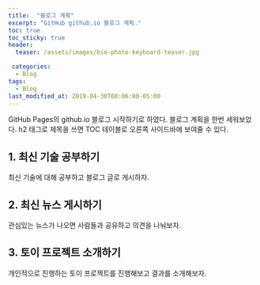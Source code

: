 ```yaml
---
title:  "블로그 계획"
excerpt: "GitHub github.io 블로그 계획."
toc: true
toc_sticky: true
header:
  teaser: /assets/images/bio-photo-keyboard-teaser.jpg

 categories:
  - Blog
tags:
  - Blog
last_modified_at: 2019-04-30T08:06:00-05:00
---
```


 GitHub Pages의 github.io 블로그 시작하기로 하였다.
블로그 계획을 한번 세워보았다. h2 태그로 제목을 쓰면
TOC 테이블로 오른쪽 사이드바에 보여줄 수 있다.

 ## 1. 최신 기술 공부하기

 최신 기술에 대해 공부하고 블로그 글로 게시하자.

 ## 2. 최신 뉴스 게시하기

 관심있는 뉴스가 나오면 사람들과 공유하고 의견을 나눠보자.

 ## 3. 토이 프로젝트 소개하기

 개인적으로 진행하는 토이 프로젝트를 진행해보고
결과를 소개해보자.
